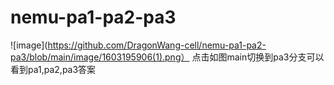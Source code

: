 # nemu-pa1-pa2-pa3
![image](https://github.com/DragonWang-cell/nemu-pa1-pa2-pa3/blob/main/image/1603195906(1).png）
点击如图main切换到pa3分支可以看到pa1,pa2,pa3答案
